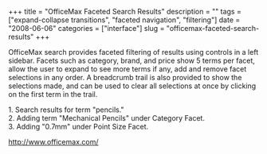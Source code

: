 +++
title = "OfficeMax Faceted Search Results"
description = ""
tags = ["expand-collapse transitions", "faceted navigation", "filtering"]
date = "2008-06-06"
categories = ["interface"]
slug = "officemax-faceted-search-results"
+++


<p>OfficeMax search provides faceted filtering of results using controls in a left sidebar. Facets such as category, brand, and price show 5 terms per facet, allow the user to expand to see more terms if any, add and remove facet selections in any order. A breadcrumb trail is also provided to show the selections made, and can be used to clear all selections at once by clicking on the first term in the trail.</p>
<div id="screens-full" class="clear"><div class="caption">1. Search results for term &quot;pencils.&quot;</div><div class="fullimg clear"><a href="//media.konigi.com/interface/officemax-faceted-filtering-1.png" class="group" rel="group" title="1. Search results for term &quot;pencils.&quot;"><img src="//media.konigi.com/interface/officemax-faceted-filtering-1.png" alt="" class="img-responsive"></a></div></div><div id="screens-full" class="clear"><div class="caption">2. Adding term &quot;Mechanical Pencils&quot; under Category Facet.</div><div class="fullimg clear"><a href="//media.konigi.com/interface/officemax-faceted-filtering-2.png" class="group" rel="group" title="2. Adding term &quot;Mechanical Pencils&quot; under Category Facet."><img src="//media.konigi.com/interface/officemax-faceted-filtering-2.png" alt="" class="img-responsive"></a></div></div><div id="screens-full" class="clear"><div class="caption">3. Adding &quot;0.7mm&quot; under Point Size Facet. </div><div class="fullimg clear"><a href="//media.konigi.com/interface/officemax-faceted-filtering-3.png" class="group" rel="group" title="3. Adding &quot;0.7mm&quot; under Point Size Facet. "><img src="//media.konigi.com/interface/officemax-faceted-filtering-3.png" alt="" class="img-responsive"></a></div></div>        
<p><a href="http://www.officemax.com/">http://www.officemax.com/</a></p>

